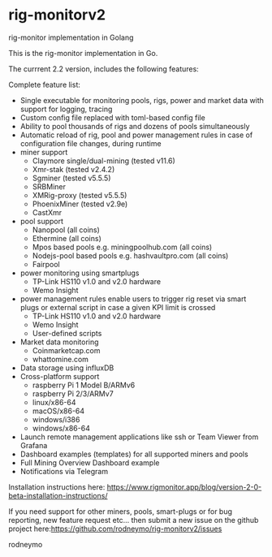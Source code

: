 # rig-monitorv2
rig-monitor implementation in Golang

This is the rig-monitor implementation in Go.  

The currrent 2.2 version, includes the following features:

Complete feature list:
* Single executable for monitoring pools, rigs, power and market data with support for logging, tracing
* Custom config file replaced with toml-based config file
* Ability to pool thousands of rigs and dozens of pools simultaneously
* Automatic reload of rig, pool and power management rules in case of configuration file changes, during runtime
* miner support
  * Claymore single/dual-mining (tested v11.6)
  * Xmr-stak (tested v2.4.2)
  * Sgminer (tested v5.5.5)
  * SRBMiner
  * XMRig-proxy (tested v5.5.5)
  * PhoenixMiner (tested v2.9e)
  * CastXmr
* pool support
  * Nanopool (all coins)
  * Ethermine (all coins)
  * Mpos based pools e.g. miningpoolhub.com (all coins)
  * Nodejs-pool based pools e.g. hashvaultpro.com (all coins)
  * Fairpool
* power monitoring using smartplugs
  * TP-Link HS110 v1.0 and v2.0 hardware
  * Wemo Insight
* power management rules enable users to trigger rig reset via smart plugs or external script in case a given KPI limit is crossed
  * TP-Link HS110 v1.0 and v2.0 hardware
  * Wemo Insight
  * User-defined scripts
* Market data monitoring
  * Coinmarketcap.com
  * whattomine.com
* Data storage using influxDB
* Cross-platform support
  * raspberry Pi 1 Model B/ARMv6
  * raspberry Pi 2/3/ARMv7
  * linux/x86-64
  * macOS/x86-64
  * windows/i386
  * windows/x86-64
* Launch remote management applications like ssh or Team Viewer from Grafana
* Dashboard examples (templates) for all supported miners and pools
* Full Mining Overview Dashboard example
* Notifications via Telegram

Installation instructions here: https://www.rigmonitor.app/blog/version-2-0-beta-installation-instructions/

If you need support for other miners, pools, smart-plugs or for bug reporting, new feature request etc... then submit a new issue on the github project here:https://github.com/rodneymo/rig-monitorv2/issues

rodneymo
